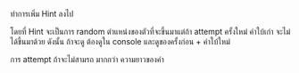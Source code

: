 ทำการเพิ่ม Hint ลงไป

โดยที่ Hint จะเป็นการ random ตำแหน่งของตัวที่จะขึ้นมาแต่ถ้า attempt ครั้งใหม่  คำใบ้เก่า จะไม่ได้ขึ้นมาด้วย ดังนั้น ถ้าจะดู ต้องดูใน console และดูของครั้งก่อน + คำใบ้ใหม่  

การ attempt ถ้าจะไม่สามรถ มากกว่า ความยาวของคำ 